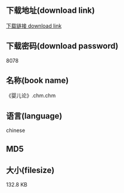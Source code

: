 ## 下载地址(download link)
[下载链接 download link](https://tutu365.netlify.app/?s=%E3%80%8A%E5%A9%B4%E5%84%BF%E8%AE%BA%E3%80%8B.chm)

## 下载密码(download password)
8078

## 名称(book name)
《婴儿论》.chm.chm

## 语言(language)
chinese

## MD5


## 大小(filesize)
132.8 KB
